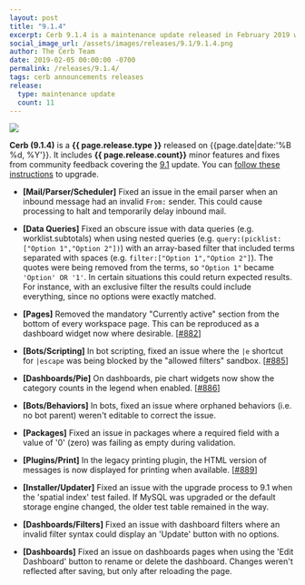 ```yaml
---
layout: post
title: "9.1.4"
excerpt: Cerb 9.1.4 is a maintenance update released in February 2019 with 11 minor features and fixes from community feedback.
social_image_url: /assets/images/releases/9.1/9.1.4.png
author: The Cerb Team
date: 2019-02-05 00:00:00 -0700
permalink: /releases/9.1.4/
tags: cerb announcements releases
release:
  type: maintenance update
  count: 11
---
```


<div class="cerb-screenshot">
<img src="{{page.social_image_url}}" class="screenshot" style="max-width:500px;">
</div>

**Cerb (9.1.4)** is a **{{ page.release.type }}** released on {{page.date|date:'%B %d, %Y'}}. It includes **{{ page.release.count}}** minor features and fixes from community feedback covering the [9.1](/releases/9.1/) update.  You can [follow these instructions](/docs/upgrading/) to upgrade.

* **[Mail/Parser/Scheduler]** Fixed an issue in the email parser when an inbound message had an invalid `From:` sender. This could cause processing to halt and temporarily delay inbound mail.

* **[Data Queries]** Fixed an obscure issue with data queries (e.g. worklist.subtotals) when using nested queries (e.g. `query:(picklist:["Option 1","Option 2"])`) with an array-based filter that included terms separated with spaces (e.g. `filter:["Option 1","Option 2"]`). The quotes were being removed from the terms, so `"Option 1"` became `'Option' OR '1'`. In certain situations this could return expected results. For instance, with an exclusive filter the results could include everything, since no options were exactly matched.

* **[Pages]** Removed the mandatory "Currently active" section from the bottom of every workspace page. This can be reproduced as a dashboard widget now where desirable. [[#882](https://github.com/jstanden/cerb/issues/882)]

* **[Bots/Scripting]** In bot scripting, fixed an issue where the `|e` shortcut for `|escape` was being blocked by the "allowed filters" sandbox. [[#885](https://github.com/jstanden/cerb/issues/885)]

* **[Dashboards/Pie]** On dashboards, pie chart widgets now show the category counts in the legend when enabled. [[#886](https://github.com/jstanden/cerb/issues/886)]

* **[Bots/Behaviors]** In bots, fixed an issue where orphaned behaviors (i.e. no bot parent) weren't editable to correct the issue.

* **[Packages]** Fixed an issue in packages where a required field with a value of '0' (zero) was failing as empty during validation.

* **[Plugins/Print]** In the legacy printing plugin, the HTML version of messages is now displayed for printing when available. [[#889](https://github.com/jstanden/cerb/issues/889)]

* **[Installer/Updater]** Fixed an issue with the upgrade process to 9.1 when the 'spatial index' test failed. If MySQL was upgraded or the default storage engine changed, the older test table remained in the way.

* **[Dashboards/Filters]** Fixed an issue with dashboard filters where an invalid filter syntax could display an 'Update' button with no options.

* **[Dashboards]** Fixed an issue on dashboards pages when using the 'Edit Dashboard' button to rename or delete the dashboard. Changes weren't reflected after saving, but only after reloading the page.

